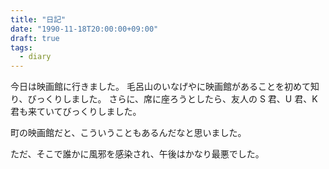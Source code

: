 ```yaml
---
title: "日記"
date: "1990-11-18T20:00:00+09:00"
draft: true
tags:
  - diary
---
```


今日は映画館に行きました。
毛呂山のいなげやに映画館があることを初めて知り、びっくりしました。
さらに、席に座ろうとしたら、友人の S 君、U 君、K 君も来ていてびっくりしました。

町の映画館だと、こういうこともあるんだなと思いました。

ただ、そこで誰かに風邪を感染され、午後はかなり最悪でした。
